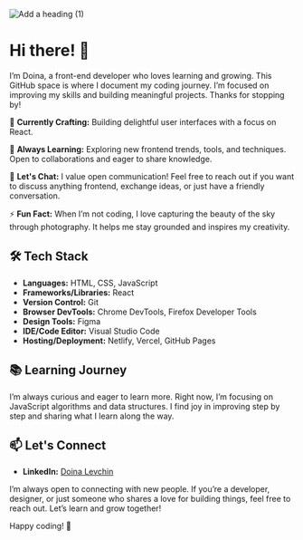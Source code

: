 ![Add a heading (1)](https://github.com/user-attachments/assets/7457e1c8-a03d-42a5-b19e-4ca893ffe94a)

# Hi there! 👋

I’m Doina, a front-end developer who loves learning and growing. This GitHub space is where I document my coding journey. I’m focused on improving my skills and building meaningful projects. Thanks for stopping by!


🚀 **Currently Crafting:** Building delightful user interfaces with a focus on React.

🌱 **Always Learning:** Exploring new frontend trends, tools, and techniques. Open to collaborations and eager to share knowledge.

💬 **Let's Chat:** I value open communication! Feel free to reach out if you want to discuss anything frontend, exchange ideas, or just have a friendly conversation.

⚡ **Fun Fact:** When I’m not coding, I love capturing the beauty of the sky through photography. It helps me stay grounded and inspires my creativity.


## 🛠️ Tech Stack

- **Languages:** HTML, CSS, JavaScript
- **Frameworks/Libraries:** React
- **Version Control:** Git
- **Browser DevTools:** Chrome DevTools, Firefox Developer Tools
- **Design Tools:** Figma
- **IDE/Code Editor:** Visual Studio Code
- **Hosting/Deployment:** Netlify, Vercel, GitHub Pages


## 📚 Learning Journey

I’m always curious and eager to learn more. Right now, I’m focusing on JavaScript algorithms and data structures. I find joy in improving step by step and sharing what I learn along the way.


## 📫 Let's Connect

- **LinkedIn:** [Doina Levchin](https://www.linkedin.com/in/doinalevchin)

I’m always open to connecting with new people. If you’re a developer, designer, or just someone who shares a love for building things, feel free to reach out. Let’s learn and grow together!


Happy coding! 🌈



